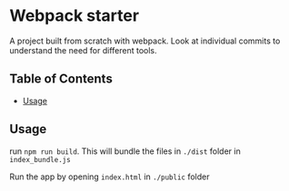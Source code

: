   # Webpack starter

A project built from scratch with webpack. Look at individual commits to understand the need for different tools.

## Table of Contents

- [Usage](#usage)

## Usage

run `npm run build`. This will bundle the files in `./dist` folder in `index_bundle.js`

Run the app by opening `index.html` in `./public` folder